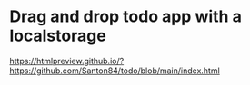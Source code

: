 # Drag and drop todo app with a localstorage

https://htmlpreview.github.io/?https://github.com/Santon84/todo/blob/main/index.html
